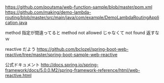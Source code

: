 https://github.com/poutsma/web-function-sample/blob/master/pom.xml
https://github.com/making/demo-lambda-routing/blob/master/src/main/java/com/example/DemoLambdaRoutingApplication.java


method 指定が間違ってると method not allowed じゃなくて not found 返すなｗ

reactive だよう
https://github.com/bclozel/spring-boot-web-reactive/tree/master/spring-boot-sample-web-reactive

公式ドキュメント
http://docs.spring.io/spring-framework/docs/5.0.0.M2/spring-framework-reference/html/web-reactive.html